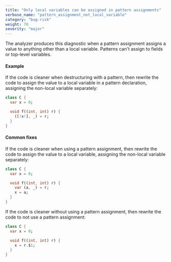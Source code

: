 ```yaml
---
title: "Only local variables can be assigned in pattern assignments"
verbose_name: "pattern_assignment_not_local_variable"
category: "bug-risk"
weight: 70
severity: "major"
---
```

The analyzer produces this diagnostic when a pattern assignment assigns a
value to anything other than a local variable. Patterns can't assign to
fields or top-level variables.

#### Example

If the code is cleaner when destructuring with a pattern, then rewrite the
code to assign the value to a local variable in a pattern declaration,
assigning the non-local variable separately:

```dart
class C {
  var x = 0;

  void f((int, int) r) {
    ([!x!], _) = r;
  }
}
```

#### Common fixes

If the code is cleaner when using a pattern assignment, then rewrite the
code to assign the value to a local variable, assigning the non-local
variable separately:

```dart
class C {
  var x = 0;

  void f((int, int) r) {
    var (a, _) = r;
    x = a;
  }
}
```

If the code is cleaner without using a pattern assignment, then rewrite
the code to not use a pattern assignment:

```dart
class C {
  var x = 0;

  void f((int, int) r) {
    x = r.$1;
  }
}
```
